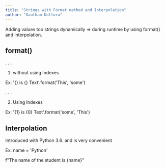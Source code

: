 ```yaml
---
title: "Strings with Format method and Interpolation"
author: "Gautham Kolluru"
---
```


Adding values too strings dynamically => during runtime by using format() and interpolation.

## format()

. . .

1. without using Indexes

Ex: '{} is {} Text'.format('This', 'some')

. . .

2. Using Indexes

Ex: '{1} is {0} Text'.format('some', 'This')

## Interpolation

Introduced with Python 3.6. and is very convenient

Ex: name = 'Python'

f"The name of the student is {name}"

